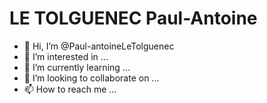# LE TOLGUENEC Paul-Antoine




- 👋 Hi, I’m @Paul-antoineLeTolguenec
- 👀 I’m interested in ...
- 🌱 I’m currently learning ...
- 💞️ I’m looking to collaborate on ...
- 📫 How to reach me ...

<!---
Paul-antoineLeTolguenec/Paul-antoineLeTolguenec is a ✨ special ✨ repository because its `README.md` (this file) appears on your GitHub profile.
You can click the Preview link to take a look at your changes.
--->
